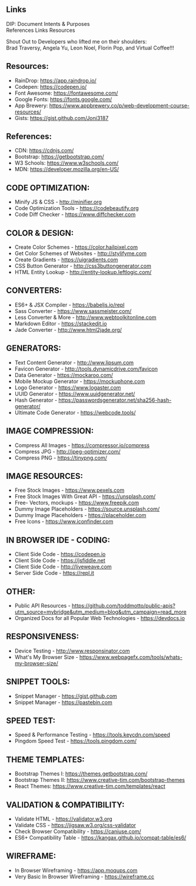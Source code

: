 ## Links
DIP: Document Intents &  Purposes <br>
References Links Resources

Shout Out to Developers who lifted me on their shoulders: <br>
Brad Traversy, Angela Yu, Leon Noel, Florin Pop, and Virtual Coffee!!!

<!-- Joni Links  -->

## Resources:
- RainDrop: https://app.raindrop.io/
- Codepen: https://codepen.io/
- Font Awesome: https://fontawesome.com/
- Google Fonts: https://fonts.google.com/
- App Brewery: https://www.appbrewery.co/p/web-development-course-resources/
- Gists: https://gist.github.com/Joni3187

## References: 
- CDN: https://cdnjs.com/ 
- Bootstrap: https://getbootstrap.com/ 
- W3 Schools: https://www.w3schools.com/ 
- MDN: https://developer.mozilla.org/en-US/

<!-- Brad Links -->

## CODE OPTIMIZATION:
* Minify JS & CSS - http://minifier.org
* Code Optimization Tools - https://codebeautify.org
* Code Diff Checker - https://www.diffchecker.com

## COLOR & DESIGN:
* Create Color Schemes - https://color.hailpixel.com
* Get Color Schemes of Websites - http://stylifyme.com
* Create Gradients - https://uigradients.com
* CSS Button Generator - http://css3buttongenerator.com 
* HTML Entity Lookup - http://entity-lookup.leftlogic.com/

## CONVERTERS:
* ES6+ & JSX Compiler - https://babeljs.io/repl
* Sass Converter - https://www.sassmeister.com/ 		  
* Less Converter & More - http://www.webtoolkitonline.com   
* Markdown Editor - https://stackedit.io
* Jade Converter - http://www.html2jade.org/

## GENERATORS:
* Text Content Generator - http://www.lipsum.com
* Favicon Generator - http://tools.dynamicdrive.com/favicon		
* Data Generator - https://mockaroo.com/						
* Mobile Mockup Generator - https://mockuphone.com
* Logo Generator - https://www.logaster.com
* UUID Generator - https://www.uuidgenerator.net/
* Hash Generator - https://passwordsgenerator.net/sha256-hash-generator/
* Ultimate Code Generator - https://webcode.tools/

## IMAGE COMPRESSION:
* Compress All Images - https://compressor.io/compress
* Compress JPG - http://jpeg-optimizer.com/
* Compress PNG - https://tinypng.com/

## IMAGE RESOURCES:
* Free Stock Images - https://www.pexels.com
* Free Stock Images With Great API - https://unsplash.com/
* Free- Vectors, mockups - https://www.freepik.com
* Dummy Image Placeholders - https://source.unsplash.com/
* Dummy Image Placeholders - https://placeholder.com
* Free Icons - https://www.iconfinder.com

## IN BROWSER IDE - CODING:
* Client Side Code - https://codepen.io
* Client Side Code - https://jsfiddle.net
* Client Side Code - http://liveweave.com
* Server Side Code - https://repl.it

## OTHER:
* Public API Resources - https://github.com/toddmotto/public-apis?utm_source=mybridge&utm_medium=blog&utm_campaign=read_more
* Organized Docs for all Popular Web Technologies - https://devdocs.io

## RESPONSIVENESS:
* Device Testing - http://www.responsinator.com
* What's My Browser Size - https://www.webpagefx.com/tools/whats-my-browser-size/

## SNIPPET TOOLS:
* Snippet Manager - https://gist.github.com
* Snippet Manager - https://pastebin.com

## SPEED TEST:
* Speed & Performance Testing - https://tools.keycdn.com/speed
* Pingdom Speed Test - https://tools.pingdom.com/

## THEME TEMPLATES:
- Bootstrap Themes I: https://themes.getbootstrap.com/
- Bootstrap Themes II: https://www.creative-tim.com/bootstrap-themes
- React Themes: https://www.creative-tim.com/templates/react

## VALIDATION & COMPATIBILITY:
* Validate HTML - https://validator.w3.org
* Validate CSS - https://jigsaw.w3.org/css-validator
* Check Browser Compatibility - https://caniuse.com/
* ES6+ Compatibility Table - https://kangax.github.io/compat-table/es6/

## WIREFRAME:
* In Browser Wireframing - https://app.moqups.com
* Very Basic In Browser Wireframing - https://wireframe.cc

<!-- Angela Links -->



